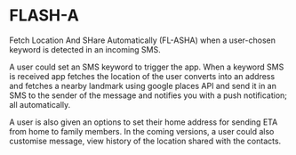 # FLASH-A
Fetch Location And SHare Automatically (FL-ASHA) when a user-chosen keyword is detected in an incoming SMS.

A user could set an SMS keyword to trigger the app. When a keyword SMS is received app fetches the location of the user converts into an address and fetches a nearby landmark using google places API and send it in an SMS to the sender of the message and notifies you with a push notification; all automatically. 

A user is also given an options to set their home address for sending ETA from home to family members. In the coming versions, a user could also customise message, view history of the location shared with the contacts. 
